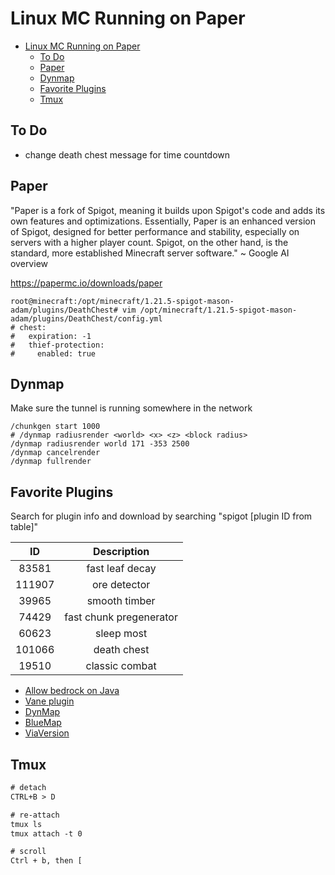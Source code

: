 # Linux MC Running on Paper

- [Linux MC Running on Paper](#linux-mc-running-on-paper)
  - [To Do](#to-do)
  - [Paper](#paper)
  - [Dynmap](#dynmap)
  - [Favorite Plugins](#favorite-plugins)
  - [Tmux](#tmux)

## To Do

- change death chest message for time countdown

## Paper

"Paper is a fork of Spigot, meaning it builds upon Spigot's code and adds its own features and optimizations. Essentially, Paper is an enhanced version of Spigot, designed for better performance and stability, especially on servers with a higher player count. Spigot, on the other hand, is the standard, more established Minecraft server software." ~ Google AI overview

<https://papermc.io/downloads/paper>

```shell
root@minecraft:/opt/minecraft/1.21.5-spigot-mason-adam/plugins/DeathChest# vim /opt/minecraft/1.21.5-spigot-mason-adam/plugins/DeathChest/config.yml
# chest:
#   expiration: -1
#   thief-protection:
#     enabled: true
```

## Dynmap

Make sure the tunnel is running somewhere in the network

```terminal
/chunkgen start 1000
# /dynmap radiusrender <world> <x> <z> <block radius>
/dynmap radiusrender world 171 -353 2500
/dynmap cancelrender
/dynmap fullrender
```

## Favorite Plugins

Search for plugin info and download by searching "spigot [plugin ID from table]"

|   ID   |       Description       |
| :----: | :---------------------: |
| 83581  |     fast leaf decay     |
| 111907 |      ore detector       |
| 39965  |      smooth timber      |
| 74429  | fast chunk pregenerator |
| 60623  |       sleep most        |
| 101066 |       death chest       |
| 19510  |     classic combat      |

- [Allow bedrock on Java](https://geysermc.org/)
- [Vane plugin](https://oddlama.github.io/vane/)
- [DynMap](https://github.com/webbukkit/dynmap)
- [BlueMap](https://github.com/BlueMap-Minecraft/BlueMap)
- [ViaVersion](https://hangar.papermc.io/ViaVersion/ViaVersion)

## Tmux

```txt
# detach
CTRL+B > D

# re-attach
tmux ls
tmux attach -t 0

# scroll
Ctrl + b, then [
```
